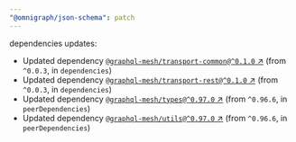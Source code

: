 ```yaml
---
"@omnigraph/json-schema": patch
---
```

dependencies updates:
  - Updated dependency [`@graphql-mesh/transport-common@^0.1.0` ↗︎](https://www.npmjs.com/package/@graphql-mesh/transport-common/v/0.1.0) (from `^0.0.3`, in `dependencies`)
  - Updated dependency [`@graphql-mesh/transport-rest@^0.1.0` ↗︎](https://www.npmjs.com/package/@graphql-mesh/transport-rest/v/0.1.0) (from `^0.0.3`, in `dependencies`)
  - Updated dependency [`@graphql-mesh/types@^0.97.0` ↗︎](https://www.npmjs.com/package/@graphql-mesh/types/v/0.97.0) (from `^0.96.6`, in `peerDependencies`)
  - Updated dependency [`@graphql-mesh/utils@^0.97.0` ↗︎](https://www.npmjs.com/package/@graphql-mesh/utils/v/0.97.0) (from `^0.96.6`, in `peerDependencies`)
